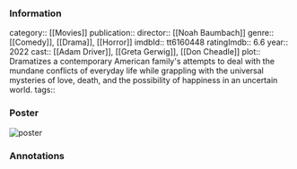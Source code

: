 ### Information
category:: [[Movies]]
publication:: 
director:: [[Noah Baumbach]]
genre:: [[Comedy]], [[Drama]], [[Horror]]
imdbId:: tt6160448
ratingImdb:: 6.6
year:: 2022
cast:: [[Adam Driver]], [[Greta Gerwig]], [[Don Cheadle]]
plot:: Dramatizes a contemporary American family's attempts to deal with the mundane conflicts of everyday life while grappling with the universal mysteries of love, death, and the possibility of happiness in an uncertain world.
tags::


### Poster
![poster](https://m.media-amazon.com/images/M/MV5BMDdmYjc3Y2EtM2FjYS00NGI2LTliZjgtYmQxMzJiMmUxNmI4XkEyXkFqcGdeQXVyNjY1MTg4Mzc@._V1_SX300.jpg)


### Annotations

